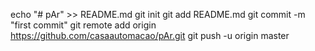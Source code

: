 echo "# pAr" >> README.md
git init
git add README.md
git commit -m "first commit"
git remote add origin https://github.com/casaautomacao/pAr.git
git push -u origin master
